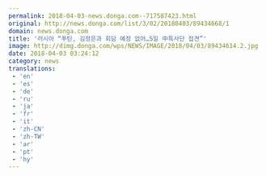 ```yaml
---
permalink: 2018-04-03-news.donga.com--717587423.html
original: http://news.donga.com/list/3/02/20180403/89434668/1
domain: news.donga.com
title: '러시아 “푸틴, 김정은과 회담 예정 없어…5일 中특사단 접견”'
image: http://dimg.donga.com/wps/NEWS/IMAGE/2018/04/03/89434614.2.jpg
date: 2018-04-03 03:24:12
category: news
translations: 
 - 'en'
 - 'es'
 - 'de'
 - 'ru'
 - 'ja'
 - 'fr'
 - 'it'
 - 'zh-CN'
 - 'zh-TW'
 - 'ar'
 - 'pt'
 - 'hy'
---
```


